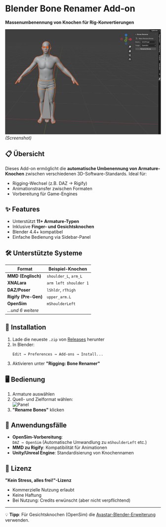 # Blender Bone Renamer Add-on  
**Massenumbenennung von Knochen für Rig-Konvertierungen**

![Demo](https://github.com/ManfredAabye/bones_renamer/blob/master/Blender.jpg) *(Screenshot)* 

## 📋 Übersicht  
Dieses Add-on ermöglicht die **automatische Umbenennung von Armature-Knochen** zwischen verschiedenen 3D-Software-Standards. Ideal für:  
- Rigging-Wechsel (z.B. DAZ → Rigify)  
- Animationstransfer zwischen Formaten  
- Vorbereitung für Game-Engines  

## ✨ Features  
- Unterstützt **11+ Armature-Typen**  
- Inklusive **Finger- und Gesichtsknochen**  
- Blender 4.4+ kompatibel  
- Einfache Bedienung via Sidebar-Panel  

## 🛠 Unterstützte Systeme  
| Format            | Beispiel-Knochen       |  
|-------------------|------------------------|  
| **MMD (Englisch)**  | `shoulder_L`, `arm_L`  |  
| **XNALara**        | `arm left shoulder 1`  |  
| **DAZ/Poser**      | `lShldr`, `rThigh`     |  
| **Rigify (Pre-Gen)**| `upper_arm.L`          |  
| **OpenSim**        | `mShoulderLeft`        |  
| *...und 6 weitere* |                        |  

## 🚀 Installation  
1. Lade die neueste `.zip` von [Releases]() herunter  
2. In Blender:  
   ```
   Edit → Preferences → Add-ons → Install...  
   ```
3. Aktivieren unter **"Rigging: Bone Renamer"**

## 🖥 Bedienung  
1. Armature auswählen  
2. Quell- und Zielformat wählen:  
   ![Panel](https://via.placeholder.com/400x200?text=UI+Panel)  
3. **"Rename Bones"** klicken  

## 🌟 Anwendungsfälle  
- **OpenSim-Vorbereitung**:  
  ```DAZ → OpenSim``` (Automatische Umwandlung zu `mShoulderLeft` etc.)  
- **MMD zu Rigify**: Kompatibilität für Animationen  
- **Unity/Unreal Engine**: Standardisierung von Knochennamen  

## 📜 Lizenz  
**"Kein Stress, alles frei!"-Lizenz**  
- Kommerzielle Nutzung erlaubt  
- Keine Haftung  
- Bei Nutzung: Credits erwünscht (aber nicht verpflichtend)  

---

💡 **Tipp**: Für Gesichtsknochen (OpenSim) die [Avastar-Blender-Erweiterung](http://avastar.online) verwenden.  
